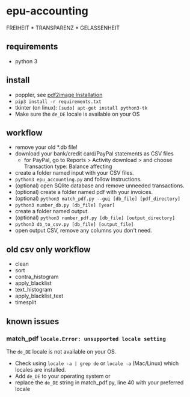 epu-accounting
==============
FREIHEIT * TRANSPARENZ * GELASSENHEIT

## requirements
- python 3

## install
- poppler, see [pdf2image Installation](https://github.com/Belval/pdf2image#how-to-install)
- `pip3 install -r requirements.txt`
- tkinter (on linux): `[sudo] apt-get install python3-tk`
- Make sure the `de_DE` locale is available on your OS

## workflow
- remove your old *.db file!
- download your bank/credit card/PayPal statements as CSV files
  - for PayPal, go to Reports > Activity download > and choose Transaction type: Balance affecting
- create a folder named input with your CSV files.
- `python3 epu_accounting.py` and follow instructions.
- (optional) open SQlite database and remove unneeded transactions.
- (optional) create a folder named pdf with your invoices.
- (optional) `python3 match_pdf.py --gui [db_file] [pdf_directory]`
- `python3 number_db.py [db_file] [year]`
- create a folder named output.
- (optional) `python3 number_pdf.py [db_file] [output_directory]`
- `python3 db_to_csv.py [db_file] [output_file]`
- open output CSV, remove any columns you don't need.

## old csv only workflow
- clean
- sort
- contra_histogram
- apply_blacklist
- text_histogram
- apply_blacklist_text
- timesplit

## known issues
### match_pdf `locale.Error: unsupported locale setting`
The `de_DE` locale is not available on your OS.
- Check using `locale -a | grep de` or `locale -a` (Mac/Linux) which locales are installed.
- Add `de_DE` to your operating system or
- replace the `de_DE` string in match_pdf.py, line 40 with your preferred locale
